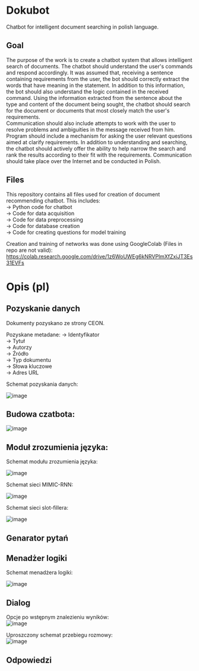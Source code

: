 # Dokubot
Chatbot for intelligent document searching in polish language. 
  
## Goal  
The purpose of the work is to create a chatbot system that allows intelligent search of documents. The chatbot should understand the user's commands and respond accordingly.   It was assumed that, receiving a sentence containing requirements from the user, the bot should correctly extract the words that have meaning in the statement. In addition to 
this information, the bot should also understand the logic contained in the received command. Using the information extracted from the sentence about the type and content of the document being sought, the chatbot should search for the document or documents that most closely match the user's requirements.  
Communication should also include attempts to work with the user to resolve problems and ambiguities in the message received from him. Program should include a mechanism for asking the user relevant questions aimed at clarify requirements. In addition to understanding and searching, the chatbot should actively offer the ability to help narrow the search and rank the results according to their fit with the requirements. Communication should take place over the Internet and be conducted in Polish. 

## Files  
This repository contains all files used for creation of document recommending chatbot. This includes:  
-> Python code for chatbot  
-> Code for data acquisition  
-> Code for data preprocessing  
-> Code for database creation  
-> Code for creating questions for model training  

Creation and training of networks was done using GoogleColab (Files in repo are not valid):  
https://colab.research.google.com/drive/1z6WoUWEg6kNRVPlmXfZxiJT3Es31EVFs

# Opis (pl)

## Pozyskanie danych
Dokumenty pozyskano ze strony CEON.  

Pozyskane metadane:
-> Identyfikator  
-> Tytuł  
-> Autorzy  
-> Źródło  
-> Typ dokumentu  
-> Słowa kluczowe  
-> Adres URL  
  
Schemat pozyskania danych:  
  
![image](https://user-images.githubusercontent.com/39136856/201991862-d0726ba3-e6e9-4c76-b702-d42fd108b3ac.png)
  
  
## Budowa czatbota:  
  
![image](https://user-images.githubusercontent.com/39136856/201992061-b03ae557-c7ca-46c1-9fb8-76b4273c1f81.png)
  
  
## Moduł zrozumienia języka:
Schemat modułu zrozumienia języka:
  
![image](https://user-images.githubusercontent.com/39136856/201992369-c27c15a0-7730-475b-9662-a3ef33d86666.png)
  
 Schemat sieci MIMIC-RNN:  
   
 ![image](https://user-images.githubusercontent.com/39136856/201992615-129414f0-b09a-481d-a02d-363d244fba70.png)
  
  
Schemat sieci slot-fillera:  
  
![image](https://user-images.githubusercontent.com/39136856/201992688-78c4b9e7-0b8e-485c-9926-9615aa52df40.png)
  
  
## Genarator pytań

## Menadżer logiki

Schemat menadżera logiki:
  
![image](https://user-images.githubusercontent.com/39136856/201992986-ec69ec78-348a-4192-835a-01a1fbc13c83.png)
  
  
## Dialog

Opcje po wstępnym znalezieniu wyników:  
![image](https://user-images.githubusercontent.com/39136856/201993776-a9eb70d5-969a-4b60-bd85-7d9bab04dca5.png)
  
  
Uproszczony schemat przebiegu rozmowy:  
![image](https://user-images.githubusercontent.com/39136856/201993836-2cfe0fd8-aa93-455b-afb8-8ab96aa7935a.png)
  
  
## Odpowiedzi
  
